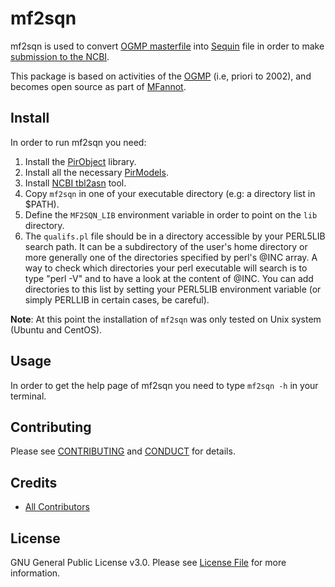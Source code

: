 # mf2sqn

mf2sqn is used to convert [OGMP masterfile](http://megasun.bch.umontreal.ca/ogmp/masterfile/intro.html) into [Sequin](http://www.ncbi.nlm.nih.gov/Sequin/) file in order to make [submission to the NCBI](https://submit.ncbi.nlm.nih.gov/).

This package is based on activities of  the [OGMP](http://megasun.bch.umontreal.ca/ogmp/) (i.e, priori to 2002), and
becomes open source as part of [MFannot](http://megasun.bch.umontreal.ca/RNAweasel/).

## Install

In order to run mf2sqn you need:

1. Install the [PirObject](https://github.com/prioux/PirObject) library.
2. Install all the necessary [PirModels](https://github.com/BFL-lab/PirModels).
3. Install [NCBI tbl2asn](http://www.ncbi.nlm.nih.gov/genbank/tbl2asn2/) tool.
4. Copy `mf2sqn` in one of your executable directory (e.g: a directory list in $PATH).
5. Define the `MF2SQN_LIB` environment variable in order to point on the `lib` directory.
6. The `qualifs.pl` file should be in a directory accessible by your PERL5LIB search path. It can be a subdirectory of the user's home directory or more generally one of the directories specified by perl's @INC array. A way to check which directories your perl executable will search is to type "perl -V" and to have a look at the content of @INC. You can add directories to this list by setting your PERL5LIB environment variable (or simply PERLLIB in certain cases, be careful).

**Note**: At this point the installation of `mf2sqn` was only tested on Unix system (Ubuntu and CentOS).

## Usage

In order to get the help page of mf2sqn you need to type `mf2sqn -h` in your terminal.

## Contributing

Please see [CONTRIBUTING](CONTRIBUTING.md) and [CONDUCT](CONDUCT.md) for details.

## Credits

- [All Contributors](https://github.com/BFL-lab/mf2sqn/graphs/contributors)

## License

GNU General Public License v3.0. Please see [License File](LICENSE.md) for more information.
